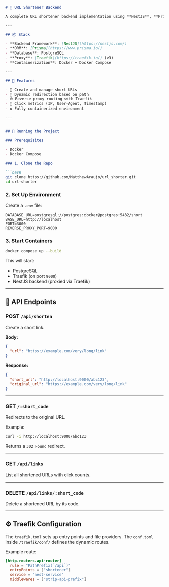 ```markdown
# 🔗 URL Shortener Backend

A complete URL shortener backend implementation using **NestJS**, **Prisma**, **PostgreSQL**, and **Traefik** as a reverse proxy. Fully containerized with Docker Compose, this project offers a RESTful API for creating and managing short links, with dynamic redirection based on path.

---

## 📦 Stack

- **Backend Framework**: [NestJS](https://nestjs.com/)
- **ORM**: [Prisma](https://www.prisma.io/)
- **Database**: PostgreSQL
- **Proxy**: [Traefik](https://traefik.io/) (v3)
- **Containerization**: Docker + Docker Compose

---

## 🚀 Features

- 🔗 Create and manage short URLs
- 🔁 Dynamic redirection based on path
- 🌐 Reverse proxy routing with Traefik
- 🧠 Click metrics (IP, User-Agent, Timestamp)
- ⚙️ Fully containerized environment

---


## 🐳 Running the Project

### Prerequisites

- Docker
- Docker Compose

### 1. Clone the Repo

```bash
git clone https://github.com/MatthewAraujo/url_shorter.git
cd url-shorter
````

### 2. Set Up Environment

Create a `.env` file:

```env
DATABASE_URL=postgresql://postgres:docker@postgres:5432/short
BASE_URL=http://localhost
PORT=3000
REVERSE_PROXY_PORT=9000
```

### 3. Start Containers

```bash
docker compose up --build
```

This will start:

* PostgreSQL
* Traefik (on port `9000`)
* NestJS backend (proxied via Traefik)

---

## 📡 API Endpoints

### POST `/api/shorten`

Create a short link.

**Body:**

```json
{
  "url": "https://example.com/very/long/link"
}
```

**Response:**

```json
{
  "short_url": "http://localhost:9000/abc123",
  "original_url": "https://example.com/very/long/link"
}
```

---

### GET `/:short_code`

Redirects to the original URL.

Example:

```bash
curl -i http://localhost:9000/abc123
```

Returns a `302 Found` redirect.

---

### GET `/api/links`

List all shortened URLs with click counts.

---

### DELETE `/api/links/:short_code`

Delete a shortened URL by its code.

---

## ⚙️ Traefik Configuration

The `traefik.toml` sets up entry points and file providers. The `conf.toml` inside `/traefik/conf/` defines the dynamic routes.

Example route:

```toml
[http.routers.api-router]
  rule = "PathPrefix(`/api`)"
  entryPoints = ["shortener"]
  service = "nest-service"
  middlewares = ["strip-api-prefix"]
```